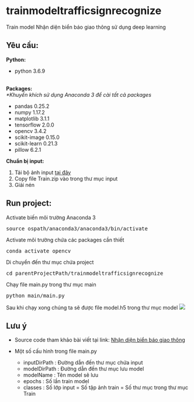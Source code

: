 # trainmodeltrafficsignrecognize
Train model Nhận diện biển báo giao thông sử dụng deep learning
<h2>Yêu cầu:</h2>
<b>Python:</b><br>
<ul>
     <li>python 3.6.9</li>
</ul>
<br>
<b>Packages:</b><br>
<i>*Khuyến khích sử dụng Anaconda 3 để cài tất cả packages</i><br>
<ul>
    <li>pandas 0.25.2</li>
    <li>numpy 1.17.2</li>
    <li>matplotlib 3.1.1</li>
	  <li>tensorflow 2.0.0</li>
	  <li>opencv 3.4.2</li>
    <li>scikit-image 0.15.0</li>
  	<li>scikit-learn 0.21.3</li>
  	<li>pillow 6.2.1</li>
</ul>
<b>Chuẩn bị input:</b><br>
<ol class="n">
  <li>Tải bộ ảnh input <a href="https://drive.google.com/drive/folders/1VrYO0eTlz4ZDvpiDd8qPiJjFIethaOU1?usp=sharing">tại đây</a></li>
  <li>Copy file Train.zip vào trong thư mục input</li>
  <li>Giải nén</li>
</ol>

<h2>Run project:</h2>
Activate biến môi trường Anaconda 3
<pre>source ospath/anaconda3/anaconda3/bin/activate</pre>
Activate môi trường chứa các packages cần thiết
<pre>conda activate opencv</pre>
Di chuyển đến thư mục chứa project
<pre>cd parentProjectPath/trainmodeltrafficsignrecognize </pre>
Chạy file main.py trong thư mục main
<pre>python main/main.py</pre>
Sau khi chạy xong chúng ta sẽ được file model.h5 trong thư mục model
<img src="https://github.com/quangkhoiuit98/trainmodeltrafficsignrecognize/blob/master/static/image/guide3.png">

<h2>Lưu ý</h2>
<ul>
    <li>Source code tham khảo bài viết tại link: <a href="https://viblo.asia/p/nhan-dien-bien-bao-giao-thong-gAm5yWQXZdb">Nhận diện biển báo giao thông</a></li>
    <li><p>Một số cấu hình trong file main.py</p>
        <ul>
          <li>inputDirPath : Đường dẫn đến thư mục chứa input</li>
          <li>modelDirPath : Đường dẫn đến thư mục lưu model</li>
          <li>modelName : Tên model sẽ lưu</li>
          <li>epochs : Số lần train model</li>
          <li>classes : Số lớp input = Số tập ảnh train = Số thư mục trong thư mục Train</li>
        </ul>
    </li>
</ul>